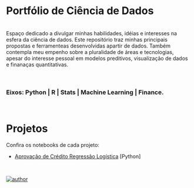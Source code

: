 # Portfólio de Ciência de Dados
 
<br>
Espaço dedicado a divulgar minhas habilidades, idéias e interesses na esfera da ciência de dados. Este repositório traz minhas principais propostas e ferramenteas desenvolvidas apartir de dados. Também contempla meu empenho sobre a pluralidade de áreas e tecnologias, apesar do interesse pessoal em modelos preditivos, visualização de dados e finanaças quantitativas.

<br>
<br>
<br>

### **Eixos:** Python | R | Stats | Machine Learning | Finance.

<br>

# Projetos
Confira os notebooks de cada projeto:
- [Aprovação de Crédito Regressão Logística]() [Python]

<br>

[![author](https://img.shields.io/badge/author-Vinícius_Henrique-red.svg)](https://github.com/carmosilva-vinicius/portfolio/blob/main/Aprovacao_de_credito/CreditApproval.ipynb)
